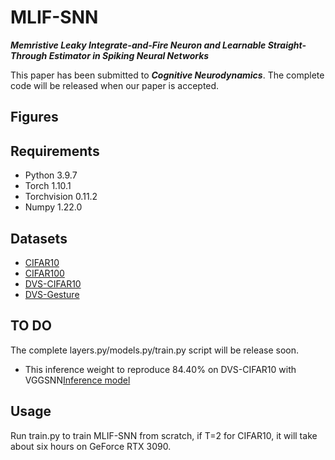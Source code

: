# MLIF-SNN

***Memristive Leaky Integrate-and-Fire Neuron and Learnable Straight-Through Estimator in Spiking Neural Networks***

This paper has been submitted to ***Cognitive Neurodynamics***. The complete code will be released when our paper is accepted.

## Figures


## Requirements
*  Python 3.9.7
*  Torch 1.10.1
*  Torchvision 0.11.2
*  Numpy 1.22.0


## Datasets
*  [CIFAR10](http://www.cs.toronto.edu/~kriz/cifar.html) 
*  [CIFAR100](http://www.cs.toronto.edu/~kriz/cifar.html)
*  [DVS-CIFAR10](https://figshare.com/s/d03a91081824536f12a8)
*  [DVS-Gesture](https://research.ibm.com/interactive/dvsgesture/)
## TO DO
The complete layers.py/models.py/train.py script will be release soon.
* This inference weight to reproduce 84.40% on DVS-CIFAR10 with VGGSNN[Inference model](https://drive.google.com/file/d/174q7vxH_dOUtlXE-YIsBIeEUToz--aiH/view?usp=drive_link)

## Usage
Run train.py to train MLIF-SNN from scratch, if T=2 for CIFAR10, it will take about six hours on GeForce RTX 3090.
